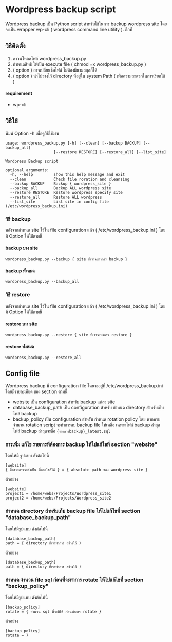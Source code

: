 # Wordpress backup script 

Wordpress backup เป็น Python script สำหรับใช้ในการ backup wordpress site โดยจะเป็น wrapper wp-cli ( wordpress command line utility ). อีกที
## วิธีติดตั้ง

1. ดาวน์โหลดไฟล์ wordpress_backup.py 
2. กำหนดสิทธิ ให้เป็น execute file ( chmod =x wordpress_backup.py ) 
3. ( option ) อาจเปลี่ยนชื่อไฟล์ ไม่ต้องมีนามสกุลก็ได้  
4. ( option ) นำไปวางไว้ directory ที่อยู่ใน system Path ( เพือความสะดวกในการเรียกใช้ ) 

#### requirement 

*  wp-cli 

## วิธีใช้ 
พิมพ์ Option -h เพื่อดูวิธีใช้งาน

```
usage: wordpress_backup.py [-h] [--clean] [--backup BACKUP] [--backup_all]
                     [--restore RESTORE] [--restore_all] [--list_site]

Wordpress Backup script

optional arguments:
  -h, --help         show this help message and exit
  --clean            Check file roration and cleansing
  --backup BACKUP    Backup { wordpress_site }
  --backup_all       Backup ALL wordpress site
  --restore RESTORE  Restore wordpress specify site
  --restore_all      Restore ALL wordpress
  --list_site        List site in config file (/etc/wordpress_backup.ini)

```

### วิธี backup 
หลังจากกำหนด site ไว้ใน file configuration แล้ว ( /etc/wordpress_backup.ini ) โดยมี Option ให้ใช้ัตามนี้ 

#### backup บาง site
```
wordpress_backup.py --backup { site ที่เราจะทำการ backup } 
```
#### backup ทั้งหมด 
```
wordpress_backup.py --backup_all 
```

### วิธี restore   
หลังจากกำหนด site ไว้ใน file configuration แล้ว ( /etc/wordpress_backup.ini ) โดยมี Option ให้ใช้ัตามนี้ 

#### restore บาง site  
```
wordpress_backup.py --restore { site ที่เราจะทำการ restore } 
```
#### restore ทั้งหมด
```
wordpress_backup.py --restore_all 
```
## Config file 
Wordpress backup มี configuration file โดยจะอยู่ที่ /etc/wordpress_backup.ini โดยมีรายละเอียด ของ section ตามนี้ 

*  website เป็น configuration สำหรับ backup แต่ละ site
*  database_backup_path เป็น configuration สำหรับ กำหนด directory สำหรับเก็บ ไฟล์ backup 
*  backup_policy เป็น configuration สำหรับ กำหนด rotation policy โดย หากครบจำนวน rotation script จะทำการลบ backup file ให้เหลือ 
เฉพาะไฟล์ backup ล่าสุด ไฟล์ backup ล่าสุดจะชื่อ ```{รายการbackup}_latest.sql```    

### การเพิ่ม แก้ไข รายการที่ต้องการ backup ให้ไปแก้ไขที่ section "website" 

โดยให้มี รูปแบบ ดังต่อไปนี้  
```
[website]
{ ชื่อรายการจะตังเป็น ชื่ออะไรก็ได้ } = { absolute path ของ wordpress site } 
```
ตัวอย่าง 
```
[website]
project1 = /home/webs/Projects/Wordpress_site1
project2 = /home/webs/Projects/Wordpress_site2
```

### กำหนด directory สำหรับเก็บ backup file ให้ไปแก้ไขที่ section "database_backup_path" 
โดยให้มีรูปแบบ ดังต่อไปนี้ 
```
[database_backup_path]
path = { directory ที่เราทำการ สร้างไว้ )  
```
ดัวอย่าง 

```
[database_backup_path]
path = { directory ที่เราทำการ สร้างไว้ )
```
### กำหนด จำนวน file sql ก่อนที่จะทำการ rotate ให้ไปแก้ไขที่ section "backup_policy"
โดยให้มีรูปแบบ ดังต่อไปนี้ 
```
[backup_policy]
rotate = { จำนวน sql ที่จะมีได้ ก่อนทำการ rotate }  
```
ตัวอย่าง 
```
[backup_policy]
rotate = 7 
```
